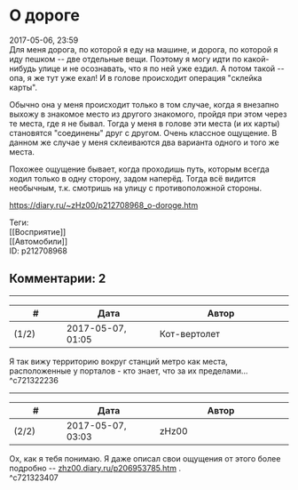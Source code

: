 О дороге
========

  
2017-05-06, 23:59  
 Для меня дорога, по которой я еду на машине, и дорога, по которой я иду пешком -- две отдельные вещи. Поэтому я могу идти по какой-нибудь улице и не осознавать, что я по ней уже ездил. А потом такой -- опа, я же тут уже ехал! И в голове происходит операция "склейка карты".   
   
 Обычно она у меня происходит только в том случае, когда я внезапно выхожу в знакомое место из другого знакомого, пройдя при этом через те места, где я не бывал. Тогда у меня в голове эти места (и их карты) становятся "соединены" друг с другом. Очень классное ощущение. В данном же случае у меня склеиваются два варианта одного и того же места.   
   
 Похожее ощущение бывает, когда проходишь путь, которым всегда ходил только в одну сторону, задом наперёд. Тогда всё видится необычным, т.к. смотришь на улицу с противоположной стороны.   
  
<https://diary.ru/~zHz00/p212708968_o-doroge.htm>  
  
Теги:  
[[Восприятие]]  
[[Автомобили]]  
ID: p212708968  


Комментарии: 2
--------------

  


---



|         #         |              Дата              |                     Автор                     |           ID           |
| --- | --- | --- | --- |
| (1/2) | 2017-05-07, 01:05 | Кот-вертолет | c721322236 |

  
 Я так вижу территорию вокруг станций метро как места, расположенные у порталов - кто знает, что за их пределами...   
 ^c721322236

---



|         #         |              Дата              |                     Автор                     |           ID           |
| --- | --- | --- | --- |
| (2/2) | 2017-05-07, 03:03 | zHz00 | c721323407 |

  
 Ох, как я тебя понимаю. Я даже описал свои ощущения от этого более подробно --  [zhz00.diary.ru/p206953785.htm](Одной%20ногой%20в%20Москве,%20другой%20--%20в%20Дюссельдорфе)  .   
 ^c721323407